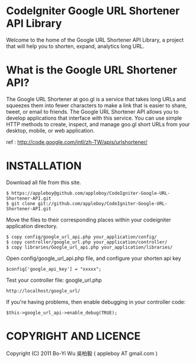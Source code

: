 CodeIgniter Google URL Shortener API Library
===============

Welcome to the home of the Google URL Shortener API Library, a project that will help you to shorten, expand, analytics long URL.

What is the Google URL Shortener API?
===============
The Google URL Shortener at goo.gl is a service that takes long URLs and squeezes them into fewer characters to make a link that is easier to share, tweet, or email to friends.
The Google URL Shortener API allows you to develop applications that interface with this service. You can use simple HTTP methods to create, inspect, and manage goo.gl short URLs from your desktop, mobile, or web application.

ref : http://code.google.com/intl/zh-TW/apis/urlshortener/

INSTALLATION
===============

Download all file from this site.

    $ https://appleboy@github.com/appleboy/CodeIgniter-Google-URL-Shortener-API.git
    $ git clone git://github.com/appleboy/CodeIgniter-Google-URL-Shortener-API.git

Move the files to their corresponding places within your codeigniter application directory.

    $ copy config/google_url_api.php your_application/config/
    $ copy controller/google_url.php your_application/controller/
    $ copy libraries/Google_url_api.php your_application/libraries/
    
Open config/google_url_api.php file, and configure your shorten api key

    $config['google_api_key'] = "xxxxx";
    
Test your controller file: google_url.php

    http://localhost/google_url/
    
If you're having problems, then enable debugging in your controller code:

    $this->google_url_api->enable_debug(TRUE);    
    
COPYRIGHT AND LICENCE
===============

Copyright (C) 2011 Bo-Yi Wu 吳柏毅 ( appleboy AT gmail.com )
